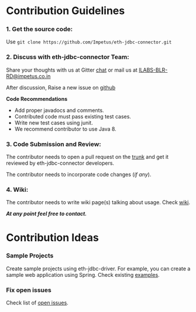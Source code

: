 # Contribution Guidelines

### 1. Get the source code: 

Use `git clone https://github.com/Impetus/eth-jdbc-connector.git`

### 2. Discuss with eth-jdbc-connector Team:

Share your thoughts with us at Gitter [chat](<add gitter link>) or mail us at ILABS-BLR-RD@impetus.co.in

After discussion, Raise a new issue on [github](https://github.com/Impetus/eth-jdbc-connector/issues)

**Code Recommendations**

- Add proper javadocs and comments.
- Contributed code must pass existing test cases.
- Write new test cases using junit.
- We recommend contributor to use Java 8.


### 3. Code Submission and Review:

The contributor needs to open a pull request on the [trunk](https://github.com/Impetus/eth-jdbc-connector/compare?expand=1) and get it reviewed by eth-jdbc-connector developers.

The contributor needs to incorporate code changes (_if any_).

### 4. Wiki:

The contributor needs to write wiki page(s) talking about usage. Check [wiki](https://github.com/Impetus/eth-jdbc-connector/wiki).


_**At any point feel free to contact.**_



# Contribution Ideas

### Sample Projects

Create sample projects using eth-jdbc-driver. For example, you can create a sample web application using Spring. Check existing [examples](https://github.com/Impetus/eth-jdbc-connector/tree/master/eth-jdbc-examples).

### Fix open issues

 Check list of  [open issues](https://github.com/Impetus/eth-jdbc-connector/issues).



